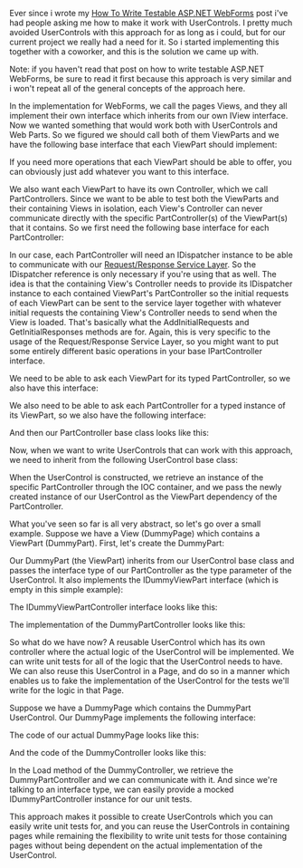 Ever since i wrote my <a href="/blog/2008/07/how-to-write-testable-aspnet-webforms/">How To Write Testable ASP.NET WebForms</a> post i've had people asking me how to make it work with UserControls.  I pretty much avoided UserControls with this approach for as long as i could, but for our current project we really had a need for it.  So i started implementing this together with a coworker, and this is the solution we came up with.

Note: if you haven't read that post on how to write testable ASP.NET WebForms, be sure to read it first because this approach is very similar and i won't repeat all of the general concepts of the approach here.

In the implementation for WebForms, we call the pages Views, and they all implement their own interface which inherits from our own IView interface. Now we wanted something that would work both with UserControls and Web Parts.  So we figured we should call both of them ViewParts and we have the following base interface that each ViewPart should implement:

<script src="https://gist.github.com/3684062.js?file=s1.cs"></script>

If you need more operations that each ViewPart should be able to offer, you can obviously just add whatever you want to this interface.

We also want each ViewPart to have its own Controller, which we call PartControllers.  Since we want to be able to test both the ViewParts and their containing Views in isolation, each View's Controller can never communicate directly with the specific PartController(s) of the ViewPart(s) that it contains. So we first need the following base interface for each PartController:

<script src="https://gist.github.com/3684062.js?file=s2.cs"></script>

In our case, each PartController will need an IDispatcher instance to be able to communicate with our <a href="/blog/2008/07/the-request-response-service-layer/">Request/Response Service Layer</a>.  So the IDispatcher reference is only necessary if you're using that as well.  The idea is that the containing View's Controller needs to provide its IDispatcher instance to each contained ViewPart's PartController so the initial requests of each ViewPart can be sent to the service layer together with whatever initial requests the containing View's Controller needs to send when the View is loaded.  That's basically what the AddInitialRequests and GetInitialResponses methods are for. Again, this is very specific to the usage of the Request/Response Service Layer, so you might want to put some entirely different basic operations in your base IPartController interface.

We need to be able to ask each ViewPart for its typed PartController, so we also have this interface:

<script src="https://gist.github.com/3684062.js?file=s3.cs"></script>

We also need to be able to ask each PartController for a typed instance of its ViewPart, so we also have the following interface:

<script src="https://gist.github.com/3684062.js?file=s4.cs"></script>

And then our PartController base class looks like this:

<script src="https://gist.github.com/3684062.js?file=s5.cs"></script>

Now, when we want to write UserControls that can work with this approach, we need to inherit from the following UserControl base class:

<script src="https://gist.github.com/3684062.js?file=s6.cs"></script>

When the UserControl is constructed, we retrieve an instance of the specific PartController through the IOC container, and we pass the newly created instance of our UserControl as the ViewPart dependency of the PartController.

What you've seen so far is all very abstract, so let's go over a small example.  Suppose we have a View (DummyPage) which contains a ViewPart (DummyPart).  First, let's create the DummyPart:

<script src="https://gist.github.com/3684062.js?file=s7.cs"></script>

Our DummyPart (the ViewPart) inherits from our UserControl base class and passes the interface type of our PartController as the type parameter of the UserControl.  It also implements the IDummyViewPart interface (which is empty in this simple example):

<script src="https://gist.github.com/3684062.js?file=s8.cs"></script>

The IDummyViewPartController interface looks like this:

<script src="https://gist.github.com/3684062.js?file=s9.cs"></script>

The implementation of the DummyPartController looks like this:

<script src="https://gist.github.com/3684070.js?file=s1.cs"></script>

So what do we have now? A reusable UserControl which has its own controller where the actual logic of the UserControl will be implemented.  We can write unit tests for all of the logic that the UserControl needs to have.  We can also reuse this UserControl in a Page, and do so in a manner which enables us to fake the implementation of the UserControl for the tests we'll write for the logic in that Page.

Suppose we have a DummyPage which contains the DummyPart UserControl. Our DummyPage implements the following interface:

<script src="https://gist.github.com/3684070.js?file=s2.cs"></script>

The code of our actual DummyPage looks like this:

<script src="https://gist.github.com/3684070.js?file=s3.cs"></script>

And the code of the DummyController looks like this:

<script src="https://gist.github.com/3684070.js?file=s4.cs"></script>

In the Load method of the DummyController, we retrieve the DummyPartController and we can communicate with it.  And since we're talking to an interface type, we can easily provide a mocked IDummyPartController instance for our unit tests.

This approach makes it possible to create UserControls which you can easily write unit tests for, and you can reuse the UserControls in containing pages while remaining the flexibility to write unit tests for those containing pages without being dependent on the actual implementation of the UserControl.